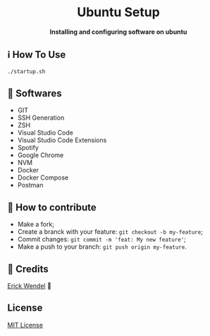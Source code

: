 <h1 align="center">Ubuntu Setup</h1>
<p align="center">
  <strong>Installing and configuring software on ubuntu</strong>
</p>

## :information_source: How To Use
```bash
./startup.sh
```
## :rocket: Softwares
* GIT
* SSH Generation
* ZSH
* Visual Studio Code
* Visual Studio Code Extensions
* Spotify
* Google Chrome
* NVM
* Docker
* Docker Compose
* Postman

## 🤔 How to contribute
- Make a fork;
- Create a branck with your feature: `git checkout -b my-feature`;
- Commit changes: `git commit -m 'feat: My new feature'`;
- Make a push to your branch: `git push origin my-feature`.

## :memo: Credits
[Erick Wendel](https://github.com/ErickWendel/ew-ubuntu-setup/blob/master/startup.sh) :wave:

## License

[MIT License](./LICENSE)

